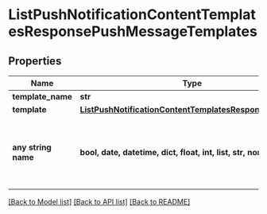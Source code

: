 # ListPushNotificationContentTemplatesResponsePushMessageTemplates


## Properties
Name | Type | Description | Notes
------------ | ------------- | ------------- | -------------
**template_name** | **str** |  | [optional] 
**template** | [**ListPushNotificationContentTemplatesResponseTemplate**](ListPushNotificationContentTemplatesResponseTemplate.md) |  | [optional] 
**any string name** | **bool, date, datetime, dict, float, int, list, str, none_type** | any string name can be used but the value must be the correct type | [optional]

[[Back to Model list]](../README.md#documentation-for-models) [[Back to API list]](../README.md#documentation-for-api-endpoints) [[Back to README]](../README.md)


